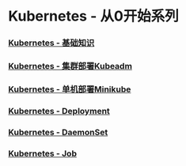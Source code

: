 # Kubernetes - 从0开始系列

### [Kubernetes - 基础知识](./k8s-base.md)
### [Kubernetes - 集群部署Kubeadm](./k8s-install-adm.md)
### [Kubernetes - 单机部署Minikube](./k8s-install-mini.md)
### [Kubernetes - Deployment](./k8s-deployment.md)
### [Kubernetes - DaemonSet](./k8s-daemonset.md)
### [Kubernetes - Job](./k8s-job.md)